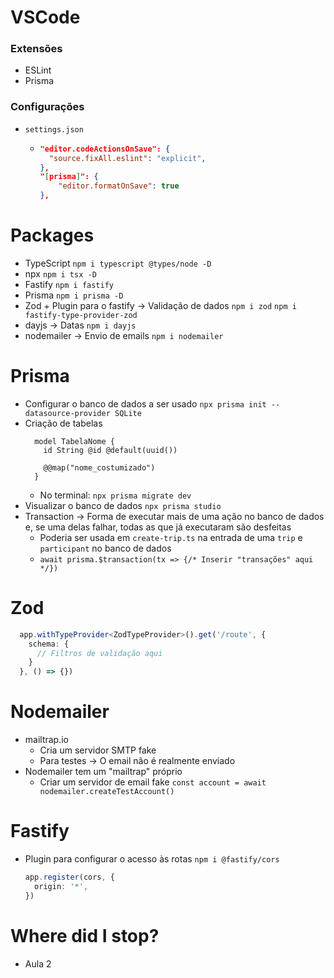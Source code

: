 # VSCode
### Extensões
- ESLint
- Prisma

### Configurações
- `settings.json`
  - ```json
    "editor.codeActionsOnSave": {
      "source.fixAll.eslint": "explicit",
    },
    "[prisma]": {
        "editor.formatOnSave": true
    },
    ```

# Packages
- TypeScript
  `npm i typescript @types/node -D`
- npx
  `npm i tsx -D`
- Fastify
  `npm i fastify`
- Prisma 
  `npm i prisma -D`
- Zod + Plugin para o fastify -> Validação de dados
  `npm i zod`
  `npm i fastify-type-provider-zod`
- dayjs -> Datas
  `npm i dayjs`
- nodemailer -> Envio de emails
  `npm i nodemailer`

# Prisma 
- Configurar o banco de dados a ser usado
  `npx prisma init --datasource-provider SQLite`
- Criação de tabelas
  ```prisma
    model TabelaNome {
      id String @id @default(uuid())
      
      @@map("nome_costumizado")
    }
  ```
  - No terminal: `npx prisma migrate dev`
- Visualizar o banco de dados
  `npx prisma studio`
- Transaction -> Forma de executar mais de uma ação no banco de dados e, se uma delas falhar, todas as que já executaram são desfeitas
  - Poderia ser usada em `create-trip.ts` na entrada de uma `trip` e `participant` no banco de dados
  - `await prisma.$transaction(tx => {/* Inserir "transações" aqui */})`

# Zod
```typescript
  app.withTypeProvider<ZodTypeProvider>().get('/route', {
    schema: {
      // Filtros de validação aqui
    }
  }, () => {})
```

# Nodemailer
- mailtrap.io
  - Cria um servidor SMTP fake
  - Para testes -> O email não é realmente enviado
- Nodemailer tem um "mailtrap" próprio
  - Criar um servidor de email fake
    `const account = await nodemailer.createTestAccount()`

# Fastify
- Plugin para configurar o acesso às rotas
  `npm i @fastify/cors`
  ```typescript
  app.register(cors, {
    origin: '*',
  })
  ```


# Where did I stop?
- Aula 2